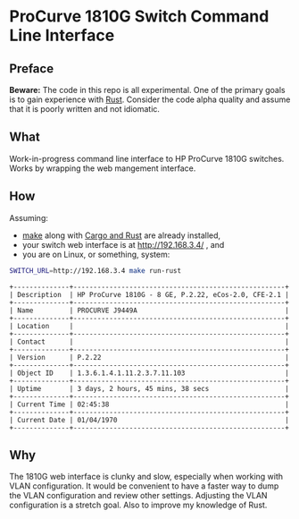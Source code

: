 # ProCurve 1810G Switch Command Line Interface

## Preface

**Beware:** The code in this repo is all experimental.  One of the primary
goals is to gain experience with [Rust].  Consider the code alpha quality and
assume that it is poorly written and not idiomatic.

## What

Work-in-progress command line interface to HP ProCurve 1810G switches.  Works
by wrapping the web mangement interface.

## How

Assuming:

* [make] along with [Cargo and Rust] are already installed,
* your switch web interface is at http://192.168.3.4/ , and
* you are on Linux, or something, system:

```sh
SWITCH_URL=http://192.168.3.4 make run-rust
```

```
+--------------+-----------------------------------------------------+
| Description  | HP ProCurve 1810G - 8 GE, P.2.22, eCos-2.0, CFE-2.1 |
+--------------+-----------------------------------------------------+
| Name         | PROCURVE J9449A                                     |
+--------------+-----------------------------------------------------+
| Location     |                                                     |
+--------------+-----------------------------------------------------+
| Contact      |                                                     |
+--------------+-----------------------------------------------------+
| Version      | P.2.22                                              |
+--------------+-----------------------------------------------------+
| Object ID    | 1.3.6.1.4.1.11.2.3.7.11.103                         |
+--------------+-----------------------------------------------------+
| Uptime       | 3 days, 2 hours, 45 mins, 38 secs                   |
+--------------+-----------------------------------------------------+
| Current Time | 02:45:38                                            |
+--------------+-----------------------------------------------------+
| Current Date | 01/04/1970                                          |
+--------------+-----------------------------------------------------+
```

## Why

The 1810G web interface is clunky and slow, especially when working with VLAN
configuration.  It would be convenient to have a faster way to dump the VLAN
configuration and review other settings.  Adjusting the VLAN configuration is
a stretch goal.  Also to improve my knowledge of Rust.


[cargo and rust]: https://www.rust-lang.org/tools/install
[make]: https://www.gnu.org/software/make/
[rust]: https://www.rust-lang.org/
